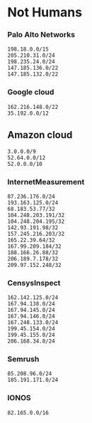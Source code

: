 # Not Humans

### Palo Alto Networks
```shell
198.18.0.0/15
205.210.31.0/24
198.235.24.0/24
147.185.136.0/22
147.185.132.0/22
```

### Google cloud
```shell
162.216.148.0/22
35.192.0.0/12
```

## Amazon cloud
```shell
3.0.0.0/9
52.64.0.0/12
52.0.0.0/10
```

### InternetMeasurement
```shell
87.236.176.0/24
193.163.125.0/24
68.183.53.77/32
104.248.203.191/32
104.248.204.195/32
142.93.191.98/32
157.245.216.203/32
165.22.39.64/32
167.99.209.184/32
188.166.26.88/32
206.189.7.178/32
209.97.152.248/32
```

### CensysInspect
```shell
162.142.125.0/24
167.94.138.0/24
167.94.145.0/24
167.94.146.0/24
167.248.133.0/24
199.45.154.0/24
199.45.155.0/24
206.168.34.0/24
```

### Semrush
```shell
85.208.96.0/24
185.191.171.0/24
```

### IONOS
```shell
82.165.0.0/16
```
